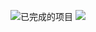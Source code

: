 ![已完成的项目](https://img.shields.io/badge/%E5%B7%B2%E5%AE%8C%E6%88%90%E7%9A%84%E9%A1%B9%E7%9B%AE-1-brightgreen)
<img src = "https://github-readme-stats.vercel.app/api?username=wanghao221&show_icons=true&theme=tokyonight&line_height=27">
